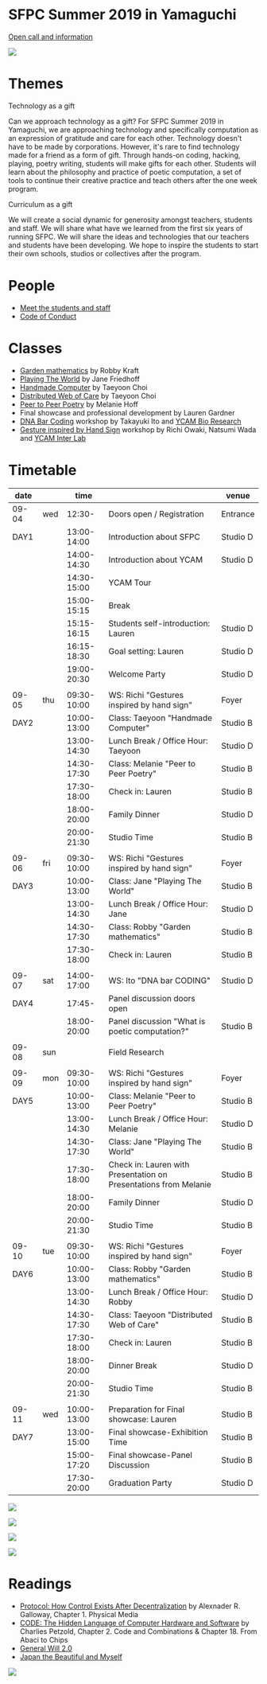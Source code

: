 # SFPC Summer 2019 in Yamaguchi  

[Open call and information](https://www.ycam.jp/en/events/2019/sfpc/) 

![](https://raw.githubusercontent.com/SFPC/yamaguchi-2019/master/images/curriculum.jpg)

# Themes

Technology as a gift

Can we approach technology as a gift? For SFPC Summer 2019 in Yamaguchi, we are approaching technology and specifically computation as an expression of gratitude and care for each other. Technology doesn't have to be made by corporations. However, it's rare to find technology made for a friend as a form of gift. Through hands-on coding, hacking, playing, poetry writing, students will make gifts for each other. Students will learn about the philosophy and practice of poetic computation, a set of tools to continue their creative practice and teach others after the one week program.


Curriculum as a gift

We will create a social dynamic for generosity amongst teachers, students and staff. We will share what have we learned from the first six years of running SFPC. We will share the ideas and technologies that our teachers and students have been developing. We hope to inspire the students to start their own schools, studios or collectives after the program.  


# People

- [Meet the students and staff](https://medium.com/sfpc/meet-the-students-of-sfpc-summer-2019-in-yamaguchi-a9e597de530c) 
- [Code of Conduct](https://github.com/SFPC/yamaguchi-2019/blob/master/code-of-conduct.md)


# Classes 


- [Garden mathematics](https://github.com/robbykraft/classes/blob/master/ycam.md) by Robby Kraft
- [Playing The World](https://github.com/friej715/SFPC-YCAM) by Jane Friedhoff 
- [Handmade Computer](http://avant.org/project/hello-world/) by Taeyoon Choi 
- [Distributed Web of Care](https://github.com/tchoi8/distributedwebofcare/blob/ycam/README.md) by Taeyoon Choi 
- [Peer to Peer Poetry](https://github.com/melaniehoff/Peer-to-Peer-Poetry) by Melanie Hoff
- Final showcase and professional development by Lauren Gardner 
- [DNA Bar Coding](https://github.com/konnokeina/SFPCYCAM2019/blob/master/DNAbarCODING.md) workshop by Takayuki Ito and [YCAM Bio Research](https://www.ycam.jp/en/projects/ycam-bio-research/)
- [Gesture inspired by Hand Sign](https://github.com/konnokeina/SFPCYCAM2019/blob/master/Gestures%20inspired%20by%20hand%20sign.md) workshop by Richi Owaki, Natsumi Wada and [YCAM Inter Lab](https://special.ycam.jp/interlab/en.html)

 
# Timetable

| date  |      | time        |                                                | venue    |
| ----- | ---- | ----------- | ---------------------------------------------- | -------- |
| 09-04 | wed  | 12:30-      | Doors open / Registration                      | Entrance |
| DAY1  |      | 13:00-14:00 | Introduction about SFPC                        | Studio D |
|       |      | 14:00-14:30 | Introduction about YCAM                        | Studio D |
|       |      | 14:30-15:00 | YCAM Tour                                      |          |
|       |      | 15:00-15:15 | Break                                          |          |
|       |      | 15:15-16:15 | Students self-introduction: Lauren             | Studio D |
|       |      | 16:15-18:30 | Goal setting: Lauren                           | Studio D |
|       |      | 19:00-20:30 | Welcome Party                                  | Studio D |
|       |      |             |                                                |          |
| 09-05 | thu  | 09:30-10:00 | WS: Richi "Gestures inspired by hand sign"     | Foyer    |
| DAY2  |      | 10:00-13:00 | Class: Taeyoon "Handmade Computer"             | Studio B |
|       |      | 13:00-14:30 | Lunch Break / Office Hour: Taeyoon             | Studio D |
|       |      | 14:30-17:30 | Class: Melanie "Peer to Peer Poetry"           | Studio B |
|       |      | 17:30-18:00 | Check in: Lauren                               | Studio B |
|       |      | 18:00-20:00 | Family Dinner                                  | Studio D |
|       |      | 20:00-21:30 | Studio Time                                    | Studio B |
|       |      |             |                                                |          |
| 09-06 | fri  | 09:30-10:00 | WS: Richi "Gestures inspired by hand sign"     | Foyer    |
| DAY3  |      | 10:00-13:00 | Class: Jane "Playing The World"                | Studio B |
|       |      | 13:00-14:30 | Lunch Break / Office Hour: Jane                | Studio D |
|       |      | 14:30-17:30 | Class: Robby "Garden mathematics"              | Studio B |
|       |      | 17:30-18:00 | Check in: Lauren                               | Studio B |
|       |      |             |                                                |          |
| 09-07 | sat  | 14:00-17:00 | WS: Ito "DNA bar CODING"                       | Studio D |
| DAY4  |      | 17:45-      | Panel discussion doors open                    |          |
|       |      | 18:00-20:00 | Panel discussion "What is poetic computation?" | Studio B |
|       |      |             |                                                |          |
| 09-08 | sun  |             | Field Research                                 |          |
|       |      |             |                                                |          |
| 09-09 | mon  | 09:30-10:00 | WS: Richi "Gestures inspired by hand sign"     | Foyer    |
| DAY5  |      | 10:00-13:00 | Class: Melanie "Peer to Peer Poetry"           | Studio B |
|       |      | 13:00-14:30 | Lunch Break / Office Hour: Melanie             | Studio D |
|       |      | 14:30-17:30 | Class: Jane "Playing The World"                | Studio B |
|       |      | 17:30-18:00 | Check in: Lauren with Presentation on Presentations from Melanie| Studio B |
|       |      | 18:00-20:00 | Family Dinner                                  | Studio D |
|       |      | 20:00-21:30 | Studio Time                                    | Studio B |
|       |      |             |                                                |          |
| 09-10 | tue  | 09:30-10:00 | WS: Richi "Gestures inspired by hand sign"     | Foyer    |
| DAY6  |      | 10:00-13:00 | Class: Robby "Garden mathematics"              | Studio B |
|       |      | 13:00-14:30 | Lunch Break / Office Hour: Robby               | Studio D |
|       |      | 14:30-17:30 | Class: Taeyoon "Distributed Web of Care"       | Studio B |
|       |      | 17:30-18:00 | Check in: Lauren                               | Studio B |
|       |      | 18:00-20:00 | Dinner Break                                   | Studio D |
|       |      | 20:00-21:30 | Studio Time                                    | Studio B |
|       |      |             |                                                |          |
| 09-11 | wed  | 10:00-13:00 | Preparation for Final showcase: Lauren         | Studio B |
| DAY7  |      | 13:00-15:00 | Final showcase-Exhibition Time                 | Studio B |
|       |      | 15:00-17:20 | Final showcase-Panel Discussion                | Studio B |
|       |      | 17:30-20:00 | Graduation Party                               | Studio D |

 

![](https://raw.githubusercontent.com/SFPC/yamaguchi-2019/master/images/class.JPG)

![](https://raw.githubusercontent.com/SFPC/yamaguchi-2019/master/images/class-2.jpg) 

![](https://raw.githubusercontent.com/SFPC/yamaguchi-2019/master/images/class-3.jpg)

![](https://raw.githubusercontent.com/SFPC/yamaguchi-2019/master/images/keina.JPG)

# Readings 

- [Protocol: How Control Exists After Decentralization](https://mitpress.mit.edu/books/protocol) by Alexnader R. Galloway, Chapter 1. Physical Media 
- [CODE: The Hidden Language of Computer Hardware and Software](http://www.charlespetzold.com/code/) by Charlies Petzold, Chapter 2. Code and Combinations & Chapter 18. From Abaci to Chips
- [General Will 2.0](https://www.amazon.com/General-Will-2-0-Rousseau-Google/dp/1935654748/ref=sr_1_1?keywords=General+Will+2.0&qid=1564990565&s=gateway&sr=8-1)
- [Japan the Beautiful and Myself](https://www.nobelprize.org/prizes/literature/1968/kawabata/lecture/)


![](https://raw.githubusercontent.com/SFPC/yamaguchi-2019/master/images/theme.jpg)
